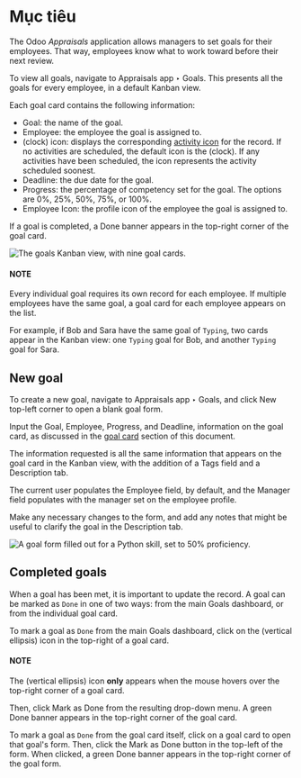 # Mục tiêu

The Odoo *Appraisals* application allows managers to set goals for their employees. That way,
employees know what to work toward before their next review.

To view all goals, navigate to Appraisals app ‣ Goals. This presents all the
goals for every employee, in a default Kanban view.

<a id="appraisals-goal-card"></a>

Each goal card contains the following information:

- Goal: the name of the goal.
- Employee: the employee the goal is assigned to.
- <i class="fa fa-clock-o"></i> (clock) icon: displays the corresponding [activity icon](../../essentials/activities.md) for the record. If no activities are scheduled, the default icon is
  the <i class="fa fa-clock-o"></i> (clock). If any activities have been scheduled, the icon
  represents the activity scheduled soonest.
- Deadline: the due date for the goal.
- Progress: the percentage of competency set for the goal. The options are
  0%, 25%, 50%, 75%, or 100%.
- Employee Icon: the profile icon of the employee the goal is assigned to.

If a goal is completed, a Done banner appears in the top-right corner of the goal card.

![The goals Kanban view, with nine goal cards.](applications/hr/appraisals/goals/goals.png)

#### NOTE
Every individual goal requires its own record for each employee. If multiple employees have the
same goal, a goal card for each employee appears on the list.

For example, if Bob and Sara have the same goal of `Typing`, two cards appear in the Kanban view:
one `Typing` goal for Bob, and another `Typing` goal for Sara.

## New goal

To create a new goal, navigate to Appraisals app ‣ Goals, and click
New top-left corner to open a blank goal form.

Input the Goal, Employee, Progress, and Deadline,
information on the goal card, as discussed in the [goal card](#appraisals-goal-card) section of
this document.

The information requested is all the same information that appears on the goal card in the Kanban
view, with the addition of a Tags field and a Description tab.

The current user populates the Employee field, by default, and the Manager
field populates with the manager set on the employee profile.

Make any necessary changes to the form, and add any notes that might be useful to clarify the goal
in the Description tab.

![A goal form filled out for a Python skill, set to 50% proficiency.](applications/hr/appraisals/goals/new-goal.png)

## Completed goals

When a goal has been met, it is important to update the record. A goal can be marked as `Done` in
one of two ways: from the main Goals dashboard, or from the individual goal card.

To mark a goal as `Done` from the main Goals dashboard, click on the
<i class="fa fa-ellipsis-v"></i> (vertical ellipsis) icon in the top-right of a goal card.

#### NOTE
The <i class="fa fa-ellipsis-v"></i> (vertical ellipsis) icon **only** appears when the mouse
hovers over the top-right corner of a goal card.

Then, click Mark as Done from the resulting drop-down menu. A green Done
banner appears in the top-right corner of the goal card.

To mark a goal as `Done` from the goal card itself, click on a goal card to open that goal's form.
Then, click the Mark as Done button in the top-left of the form. When clicked, a green
Done banner appears in the top-right corner of the goal form.
